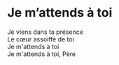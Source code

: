 # Je m’attends à toi  

Je viens dans ta présence  
Le cœur assoiffé de toi  
Je m'attends à toi  
Je m'attends à toi, Père  
